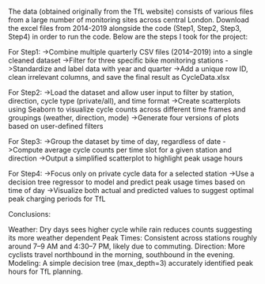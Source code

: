The data (obtained originally from the TfL website) consists of various files from a large number of monitoring sites across central London.
Download the excel files from 2014-2019 alongside the code (Step1, Step2, Step3, Step4) in order to run the code.
Below are the steps I took for the project:

For Step1:
->Combine multiple quarterly CSV files (2014–2019) into a single cleaned dataset
->Filter for three specific bike monitoring stations
->Standardize and label data with year and quarter
->Add a unique row ID, clean irrelevant columns, and save the final result as CycleData.xlsx

For Step2:
->Load the dataset and allow user input to filter by station, direction, cycle type (private/all), and time format
->Create scatterplots using Seaborn to visualize cycle counts across different time frames and groupings (weather, direction, mode)
->Generate four versions of plots based on user-defined filters

For Step3:
->Group the dataset by time of day, regardless of date
->Compute average cycle counts per time slot for a given station and direction
->Output a simplified scatterplot to highlight peak usage hours

For Step4:
->Focus only on private cycle data for a selected station
->Use a decision tree regressor to model and predict peak usage times based on time of day
->Visualize both actual and predicted values to suggest optimal peak charging periods for TfL

Conclusions:

Weather: Dry days sees higher cycle while rain reduces counts suggesting its more weather dependent 
Peak Times: Consistent across stations roughly around 7–9 AM and 4:30–7 PM, likely due to commuting.
Direction: More cyclists travel northbound in the morning, southbound in the evening.
Modeling: A simple decision tree (max_depth=3) accurately identified peak hours for TfL planning.
